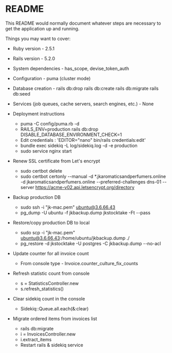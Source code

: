 # README

This README would normally document whatever steps are necessary to get the
application up and running.

Things you may want to cover:

* Ruby version - 2.5.1

* Rails version - 5.2.0

* System dependencies - has_scope, devise_token_auth

* Configuration - puma (cluster mode)

* Database creation - 
    rails db:drop
    rails db:create
    rails db:migrate
    rails db:seed

* Services (job queues, cache servers, search engines, etc.) - None

* Deployment instructions
    - puma -C config/puma.rb -d
    - RAILS_ENV=production rails db:drop DISABLE_DATABASE_ENVIRONMENT_CHECK=1
    - Edit credentials : 'EDITOR="nano" bin/rails credentials:edit'
    - bundle exec sidekiq -L log/sidekiq.log -d -e production
    - sudo service nginx start
    
* Renew SSL certificate from Let's encrypt
    - sudo certbot delete
    - sudo certbot certonly --manual  -d *.jkaromaticsandperfumers.online -d jkaromaticsandperfumers.online --preferred-challenges dns-01 --server https://acme-v02.api.letsencrypt.org/directory    
    
* Backup production DB
    - sudo ssh -i "jk-mac.pem" ubuntu@3.6.66.43
    - pg_dump -U ubuntu -f jkbackup.dump jkstocktake -Ft --pass
    
* Restore/copy production DB to local
    - sudo scp -i "jk-mac.pem" ubuntu@3.6.66.43:/home/ubuntu/jkbackup.dump ./
    - pg_restore -d jkstocktake -U postgres -C jkbackup.dump --no-acl
    
* Update counter for all invoice count
    - From console type - Invoice.counter_culture_fix_counts
    
* Refresh statistic count from console
    - s = StatisticsController.new
    - s.refresh_statistics()
    
* Clear sidekiq count in the console
    - Sidekiq::Queue.all.each(&:clear)
    
* Migrate ordered items from invoices list
    - rails db:migrate
    - i = InvoicesController.new
    - i.extract_items
    - Restart rails & sidekiq service